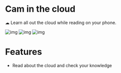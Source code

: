 # Cam in the cloud

☁ Learn all out the cloud while reading on your phone. 

![img](https://i.imgur.com/TMidEMPl.png)
![img](https://i.imgur.com/zHGooIjl.png)
![img](https://i.imgur.com/y0rdZw0l.png)

# Features
- Read about the cloud and check your knowledge



